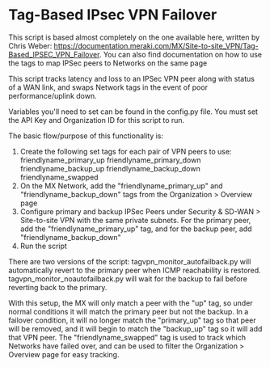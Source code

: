 # Tag-Based IPsec VPN Failover
This script is based almost completely on the one available here, written by Chris Weber: https://documentation.meraki.com/MX/Site-to-site_VPN/Tag-Based_IPSEC_VPN_Failover. You can also find documentation on how to use the tags to map IPSec peers to Networks on the same page

This script tracks latency and loss to an IPSec VPN peer along with status of a WAN link, and swaps Network tags in the event of poor performance/uplink down.

Variables you'll need to set can be found in the config.py file.
You must set the API Key and Organization ID for this script to run.

The basic flow/purpose of this functionality is:
1. Create the following set tags for each pair of VPN peers to use:
   friendlyname_primary_up
   friendlyname_primary_down
   friendlyname_backup_up
   friendlyname_backup_down
   friendlyname_swapped
2. On the MX Network, add the "friendlyname_primary_up" and "friendlyname_backup_down" tags from the Organization > Overview page
3. Configure primary and backup IPSec Peers under Security & SD-WAN > Site-to-site VPN with the same private subnets. For the primary peer, add the "friendlyname_primary_up" tag, and for the backup peer, add "friendlyname_backup_down"
4. Run the script

There are two versions of the script: tagvpn_monitor_autofailback.py will automatically revert to the primary peer when ICMP reachability is restored. tagvpn_monitor_noautofailback.py will wait for the backup to fail before reverting back to the primary.

With this setup, the MX will only match a peer with the "up" tag, so under normal conditions it will match the primary peer but not the backup. In a failover condition, it will no longer match the "primary_up" tag so that peer will be removed, and it will begin to match the "backup_up" tag so it will add that VPN peer. The "friendlyname_swapped" tag is used to track which Networks have failed over, and can be used to filter the Organization > Overview page for easy tracking.
